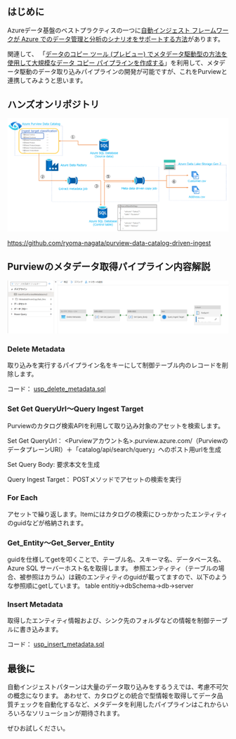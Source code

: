 ## はじめに

Azureデータ基盤のベストプラクティスの一つに[自動インジェスト フレームワークが Azure でのデータ管理と分析のシナリオをサポートする方法](https://docs.microsoft.com/ja-jp/azure/cloud-adoption-framework/scenarios/data-management/best-practices/automated-ingestion-pattern)があります。

関連して、
「[データのコピー ツール (プレビュー) でメタデータ駆動型の方法を使用して大規模なデータ コピー パイプラインを作成する](https://docs.microsoft.com/ja-jp/azure/data-factory/copy-data-tool-metadata-driven)」を利用して、メタデータ駆動のデータ取り込みパイプラインの開発が可能ですが、これをPurviewと連携してみようと思います。

## ハンズオンリポジトリ

![](https://github.com/ryoma-nagata/purview-data-catalog-driven-ingest/blob/master/docs/.image/2022-01-30-14-31-20.png)

https://github.com/ryoma-nagata/purview-data-catalog-driven-ingest


## Purviewのメタデータ取得パイプライン内容解説

![](.image/2022-01-30-15-19-52.png)

### Delete Metadata

取り込みを実行するパイプライン名をキーにして制御テーブル内のレコードを削除します。

コード：
[usp_delete_metadata.sql](https://github.com/ryoma-nagata/purview-data-catalog-driven-ingest/blob/master/src/PipelineMetastoreDatabase/dbo/StoredProcedures/usp_delete_metadata.sql)

### Set Get QueryUrl～Query Ingest Target

Purviewのカタログ検索APIを利用して取り込み対象のアセットを検索します。

Set Get QueryUrl：
<Purviewアカウント名>.purview.azure.com/（PurviewのデータプレーンURI）＋「catalog/api/search/query」へのポスト用urlを生成

Set Query Body:
要求本文を生成

Query Ingest Target：
POSTメソッドでアセットの検索を実行

### For Each

アセットで繰り返します。Itemにはカタログの検索にひっかかったエンティティのguidなどが格納されます。

### Get_Entity～Get_Server_Entity

guidを仕様してgetを叩くことで、テーブル名、スキーマ名、データベース名、Azure SQL サーバーホスト名を取得します。
参照エンティティ（テーブルの場合、被参照はカラム）は親のエンティティのguidが載ってますので、以下のような参照順にgetしています。
table entitiy→dbSchema→db→server

### Insert Metadata

取得したエンティティ情報および、シンク先のフォルダなどの情報を制御テーブルに書き込みます。

コード：
[usp_insert_metadata.sql](https://github.com/ryoma-nagata/purview-data-catalog-driven-ingest/blob/master/src/PipelineMetastoreDatabase/dbo/StoredProcedures/usp_insert_metadata.sql)


## 最後に

自動インジェストパターンは大量のデータ取り込みをするうえでは、考慮不可欠の概念になります。
あわせて、カタログとの統合で型情報を取得してデータ品質チェックを自動化するなど、メタデータを利用したパイプラインはこれからいろいろなソリューションが期待されます。

ぜひお試しください。